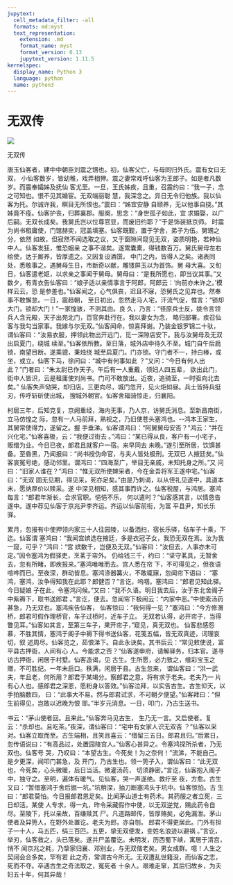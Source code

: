 ```yaml
---
jupytext:
  cell_metadata_filter: -all
  formats: md:myst
  text_representation:
    extension: .md
    format_name: myst
    format_version: 0.13
    jupytext_version: 1.11.5
kernelspec:
  display_name: Python 3
  language: python
  name: python3
---
```

# 无双传

![](image/cover.jpg)

无双传

唐玉仙客者，建中中朝臣刘震之甥也。初，仙客父亡，与母同归外氏。震有女曰无双，
小仙客数岁，皆幼稚，戏弄相狎。震之妻常戏呼仙客为王郎子。如是者凡数岁。而震奉孀姊及抚仙
客尤至。一旦，王氏姊疾，且重，召震约曰：“我一子，念之可知也。恨不见其婚宦。无双端丽聪
慧，我深念之。异日无令归他族。我以仙客为托。尔诚许我，瞑目无所恨也。”震曰：“姊宜安静
自颐养，无以他事自挠。”其姊竟不痊。仙客护丧，归葬襄郡。服阕，思念：“身世孤孑如此，宜
求婚娶，以广后嗣。无双长成矣。我舅氏岂以位尊官显，而废旧约耶？”于是饰装抵京师。
时震为尚书租庸使，门馆赫奕，冠盖填塞。仙客既觐，置于学舍，弟子为伍。舅甥之分，依然
如故，但寂然不闻选取之议，又于窗隙间窥见无双，姿质明艳，若神仙中人。仙客发狂，惟恐姻亲
之事不谐矣。遂鬻囊橐，得钱数百万。舅氏舅母左右给使，达于厮养，皆厚遗之。又因复设酒馔，
中门之内，皆得人之矣。诸表同处，悉敬事之。遇舅母生日，市新奇以献，雕镂屏玉以为首饰。舅
母大喜。又旬日，仙客遣老妪，以求亲之事闻于舅母。舅母曰：“是我所愿也，即当议其事。”又
数夕，有青衣告仙客曰：“娘子适以亲情事言于阿郎，阿郎云：‘向前亦未许之。’模样云云，恐
是参差也。”仙客闻之，心气俱丧，迟且不寐，恐舅氏之见弃也。然奉事不敢懈怠。一日，震趋朝，
至日初出，忽然走马人宅，汗流气促，惟言：“锁却大门，锁却大门！”一家惶骇，不测其由。良
久，乃言：“径原兵士反，姚令言领兵人含元殿，天子出苑北门，百官奔赴行在。我以妻女为念，
略归部署。疾召仙客与我勾当家事。我嫁与尔无双。”仙客闻命，惊喜拜谢。乃装金银罗锦二十驮，
谓仙客曰：“汝易衣服，押领此物出开远门，觅一深隙店安下。我与汝舅母及无双出启夏门，绕城
续至。”仙客依所教。至日落，城外店中待久不至。城门自午后扃锁，南望目断。遂乘骢，秉烛绕
城至启夏门。门亦锁。守门者不一，持白棒，或坐，或立。仙客下马，徐问曰：“城中有何事如此
？”又问：“今日有何人出此？”门者曰：“朱太尉已作天子。午后有一人重戴，领妇人四五辈，
欲出此门，街中人皆识，云是租庸使刘尚书。门司不敢放出。近夜，追骑至，一时驱向北去矣。”
仙客失声恸哭，却归店。三更向尽，城门忽开，见火炬如昼。兵士皆持兵挺刃，传呼斩斫使出城，
搜城外朝官。仙客舍辎骑惊走，归襄阳。

村居三年，后知克复，京阙重经，海内无事，乃人京，访舅氏消息。至新昌南街，立马仿惶之
际，忽有一人马前拜，熟视之，乃旧使苍头塞鸿也。--鸿本王家生，其舅常使得力，遂留之。握
手垂涕。仙客谓鸿曰：“阿舅舅母安否？”鸿云：“并在兴化宅。”仙客喜极，云：“我便过街去
。”鸿曰：“某已得从良，客户有一小宅子，贩缯为业。今日已夜，郎君且就客户一宿。来早同去
未晚。”遂引至所居，饮馔甚备。至昏黑，乃闻报曰：“尚书授伪命官，与夫人皆处极刑。无双已
人掖廷矣。”仙客哀冤号绝，感动邻里。谓鸿曰：“四海至广，举目无亲戚，未知托身之所。”又
问曰：“旧家人谁在？”鸿曰：“惟无双所使婢采者，今在金吾将军王遂中宅。”仙客曰：“无双
固无见期，得见采，死亦足矣。”由是乃刺谒，以从侄礼见遂中，具道本末，愿纳厚价以赎采。遂
中深见相知，感其事而许之。仙客税屋，与鸿居。塞鸿每言：“郎君年渐长，合求官职。悒悒不乐，
何以遣时？”仙客感其言，以情恳告遂中。遂中荐见仙客于京兆尹李齐运。齐运以仙客前衔，为富
平县尹，知长乐驿。

累月，忽报有中使押领内家三十人往园陵，以备洒扫，宿长乐驿，毡车子十乘，下迄。仙客谓
塞鸿曰：“我闻宫嫔选在掖廷，多是衣冠子女，我恐无双在焉。汝为我一窥，可乎？”鸿曰：“宫
嫔数千，岂便及无双。”仙客曰：“汝但去，人事亦未可定。”因令塞鸿为假驿吏，烹茗于帘外。
仍给钱三千，约曰：“坚守茗具，无暂舍去，忽有所睹，即疾报来。”塞鸿唯唯而去。宫人悉在帘
下，不可得见之，但夜语喧哗而已。至夜深，群动皆息。塞鸿涤器篝火，不敢辄寐，忽闻帘下语曰：
“塞鸿，塞鸿，汝争得知我在此耶？郎健否？”言讫，呜咽。塞鸿曰：“郎君见知此驿。今日疑娘
子在此，令塞鸿问候。”又曰：“我不久语。明日我去后，汝于东北舍阁子中紫褥下，取书送郎君
。”言讫，便去。忽闻帘下极闹云：“内家中恶。”中使索汤药甚急，乃无双也。塞鸿疾告仙客，
仙客惊曰：“我何得一见？”塞鸿曰：“今方修渭桥，郎君可假作理桥官，车子过桥时，近车子立。
无双若认得，必开帘子，当得瞥见耳。”仙客如其言，至第三车子，果开帘子，”窥见，真无双也。
仙客悲感怨慕，不胜其情，塞鸿于阁子中褥下得书送仙客，花笺五幅，皆无双真迹，词理哀切，叙
述周尽。仙客览之，茹恨涕下。自此永诀矣。其书后云：“常见敕使说，富平县古押衙，人间有心
人。今能求之否？”仙客遂申府，请解驿务，归本官。遂寻访古押衙，闲居于村墅。仙客造谒，见
古生。生所愿，必力致之，缯彩宝玉之赠，不可胜纪。一年未启口。秩满，闲居于县。古生忽来，
谓仙客曰：“洪一武夫，年且老，何所用？郎君于某竭分。察郎君之意，将有求于老夫。老夫乃一
片有心人也。感郎君之深恩，愿粉身以答效。”仙客泣拜，以实告古生。古生仰天，以手拍脑数四，
曰：“此事大不易。然与郎君试求，不可朝夕便望。”仙客拜曰：“但生前得见，岂敢以迟晚为恨
耶。”半岁元消息。一日，叩门，乃古生送书。

书云：“茅山使者回。且来此。”仙客奔马见古生，
生乃无一言。又启使者。复云：“杀却也。且吃茶。”夜深，谓仙客曰：“宅中有女家人识无双否
？”仙客以采对。仙客立取而至。古生端相，且笑且喜云：“借留三五日。郎君且归。”后累日，
忽传语说曰：“有高品过，处置园陵宫人。”仙客心甚异之。令塞鸿探所杀者，乃无双也。仙客号
哭，乃叹曰：“本望古生。今死矣！为之奈何！”流涕，不能自己。是夕更深，闻叩门甚急，及
开门，乃古生也。领一篼子入，谓仙客曰：“此无双也，今死矣，心头微暖，后日当活。微灌汤药，
切须静密。”言讫，仙客抱入阁子中，独守之。至明，遍体有暖气。见仙客，哭一声遂绝。救疗至
夜，方愈。古生又曰：“暂借塞鸿于舍后掘一坑。”坑稍深，抽刀断塞鸿头于坑中。仙客惊怕。古
生曰：“郎君莫怕。今日报郎君恩足矣。比闻茅山道士有药术。其药服之者立死，三日却活。某使
人专求，得一丸，昨令采藏假作中使，以无双逆党，赐此药令自尽。至陵下，托以亲故，百缣赎其
尸。凡道路邮传，皆厚赂矣，必免漏泄。茅山使者及舁篼人，在野外处置讫。老夫为郎，亦自刎。
郎君不得更居此。门外有担子一十人，马五匹，绢三百匹。五更，挚无双便发，变姓名浪迹以避祸
。”言讫，举刃，仙客救之，头已落矣。遂并尸盖覆讫。未明发，历西蜀下峡，寓居于清宫，悄不
闻京兆之耗，乃挚家归襄、邓别业，与无双偕老矣。男女成群。噫！人生之契阔会合多矣，罕有若
此之奇，常谓古今所无。无双遭乱世籍没，而仙客之志，死而不夺。卒遇古生之奇法取之，冤死者
十余人。艰难走窜，其后归故乡，为夫妇五十年，何其异哉！
